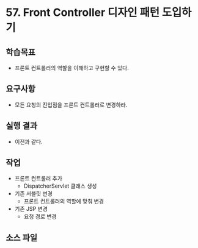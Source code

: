 # 57. Front Controller 디자인 패턴 도입하기

## 학습목표

- 프론트 컨트롤러의 역할을 이해하고 구현할 수 있다.

## 요구사항

- 모든 요청의 진입점을 프론트 컨트롤러로 변경하라.

## 실행 결과

- 이전과 같다.

## 작업

- 프론트 컨트롤러 추가
  - DispatcherServlet 클래스 생성
- 기존 서블릿 변경
  - 프론트 컨트롤러의 역할에 맞춰 변경
- 기존 JSP 변경
  - 요청 경로 변경

## 소스 파일


